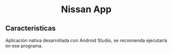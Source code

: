 <h1  align="center">
Nissan App
<br>
</h1>

## Caracteristicas

Aplicación nativa desarrollada con Android Studio, se recomienda ejecutarla en ese programa.
